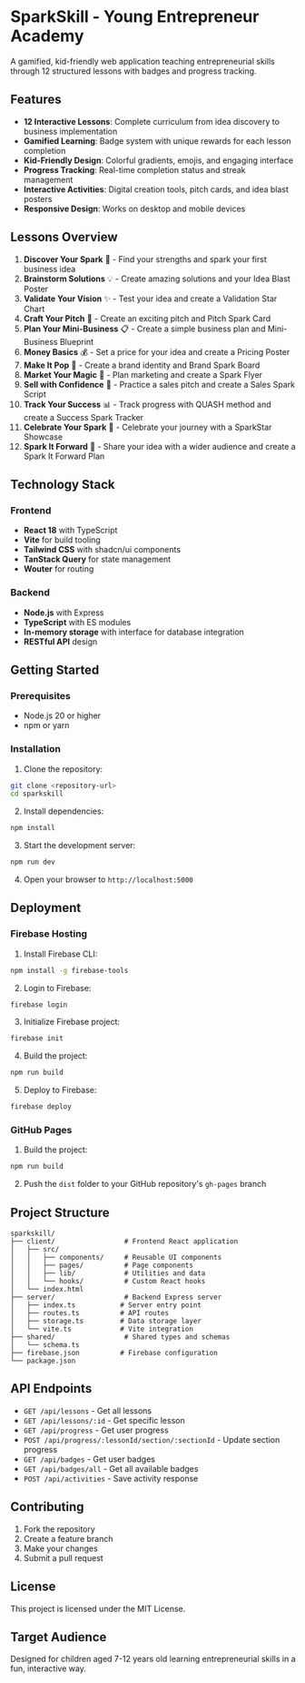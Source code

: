 # SparkSkill - Young Entrepreneur Academy

A gamified, kid-friendly web application teaching entrepreneurial skills through 12 structured lessons with badges and progress tracking.

## Features

- **12 Interactive Lessons**: Complete curriculum from idea discovery to business implementation
- **Gamified Learning**: Badge system with unique rewards for each lesson completion
- **Kid-Friendly Design**: Colorful gradients, emojis, and engaging interface
- **Progress Tracking**: Real-time completion status and streak management
- **Interactive Activities**: Digital creation tools, pitch cards, and idea blast posters
- **Responsive Design**: Works on desktop and mobile devices

## Lessons Overview

1. **Discover Your Spark** 🌟 - Find your strengths and spark your first business idea
2. **Brainstorm Solutions** 💡 - Create amazing solutions and your Idea Blast Poster
3. **Validate Your Vision** ✨ - Test your idea and create a Validation Star Chart
4. **Craft Your Pitch** 🎤 - Create an exciting pitch and Pitch Spark Card
5. **Plan Your Mini-Business** 📋 - Create a simple business plan and Mini-Business Blueprint
6. **Money Basics** 💰 - Set a price for your idea and create a Pricing Poster
7. **Make It Pop** 🎨 - Create a brand identity and Brand Spark Board
8. **Market Your Magic** 📢 - Plan marketing and create a Spark Flyer
9. **Sell with Confidence** 💪 - Practice a sales pitch and create a Sales Spark Script
10. **Track Your Success** 📊 - Track progress with QUASH method and create a Success Spark Tracker
11. **Celebrate Your Spark** 🎉 - Celebrate your journey with a SparkStar Showcase
12. **Spark It Forward** 🚀 - Share your idea with a wider audience and create a Spark It Forward Plan

## Technology Stack

### Frontend
- **React 18** with TypeScript
- **Vite** for build tooling
- **Tailwind CSS** with shadcn/ui components
- **TanStack Query** for state management
- **Wouter** for routing

### Backend
- **Node.js** with Express
- **TypeScript** with ES modules
- **In-memory storage** with interface for database integration
- **RESTful API** design

## Getting Started

### Prerequisites
- Node.js 20 or higher
- npm or yarn

### Installation

1. Clone the repository:
```bash
git clone <repository-url>
cd sparkskill
```

2. Install dependencies:
```bash
npm install
```

3. Start the development server:
```bash
npm run dev
```

4. Open your browser to `http://localhost:5000`

## Deployment

### Firebase Hosting

1. Install Firebase CLI:
```bash
npm install -g firebase-tools
```

2. Login to Firebase:
```bash
firebase login
```

3. Initialize Firebase project:
```bash
firebase init
```

4. Build the project:
```bash
npm run build
```

5. Deploy to Firebase:
```bash
firebase deploy
```

### GitHub Pages

1. Build the project:
```bash
npm run build
```

2. Push the `dist` folder to your GitHub repository's `gh-pages` branch

## Project Structure

```
sparkskill/
├── client/                 # Frontend React application
│   ├── src/
│   │   ├── components/     # Reusable UI components
│   │   ├── pages/          # Page components
│   │   ├── lib/            # Utilities and data
│   │   └── hooks/          # Custom React hooks
│   └── index.html
├── server/                 # Backend Express server
│   ├── index.ts           # Server entry point
│   ├── routes.ts          # API routes
│   ├── storage.ts         # Data storage layer
│   └── vite.ts            # Vite integration
├── shared/                 # Shared types and schemas
│   └── schema.ts
├── firebase.json          # Firebase configuration
└── package.json
```

## API Endpoints

- `GET /api/lessons` - Get all lessons 
- `GET /api/lessons/:id` - Get specific lesson
- `GET /api/progress` - Get user progress
- `POST /api/progress/:lessonId/section/:sectionId` - Update section progress
- `GET /api/badges` - Get user badges
- `GET /api/badges/all` - Get all available badges
- `POST /api/activities` - Save activity response

## Contributing

1. Fork the repository
2. Create a feature branch
3. Make your changes
4. Submit a pull request

## License

This project is licensed under the MIT License.

## Target Audience

Designed for children aged 7-12 years old learning entrepreneurial skills in a fun, interactive way.
